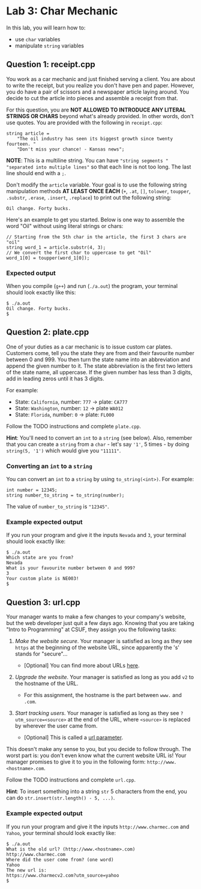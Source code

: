  # Lab 3: Char Mechanic

In this lab, you will learn how to:
- use `char` variables
- manipulate `string` variables

## Question 1: receipt.cpp

You work as a car mechanic and just finished serving a client. You are about to write the receipt, but you realize you don't have pen and paper. However, you do have a pair of scissors and a newspaper article laying around. You decide to cut the article into pieces and assemble a receipt from that.

For this question, you are **NOT ALLOWED TO INTRODUCE ANY LITERAL STRINGS OR CHARS** beyond what's already provided. In other words, don't use quotes. You are provided with the following in `receipt.cpp`:
```
string article =
    "The oil industry has seen its biggest growth since twenty fourteen. "
    "Don't miss your chance! - Kansas news";
```

**NOTE**: This is a multiline string. You can have `"string segments "` `"separated into multiple lines"` so that each line is not too long. The last line should end with a `;`.

Don't modify the `article` variable. Your goal is to use the following string manipulation methods **AT LEAST ONCE EACH** (`+`, `.at`, `[]`, `tolower`, `toupper`, `.substr`, `.erase`, `.insert`, `.replace`) to print out the following string:
```
Oil change. Forty bucks.
```

Here's an example to get you started. Below is one way to assemble the word "Oil" without using literal strings or chars:
```
// Starting from the 5th char in the article, the first 3 chars are "oil"
string word_1 = article.substr(4, 3);
// We convert the first char to uppercase to get "Oil"
word_1[0] = toupper(word_1[0]);
```

### Expected output

When you compile (`g++`) and run (`./a.out`) the program, your terminal should look exactly like this:
```
$ ./a.out 
Oil change. Forty bucks.
$
```

## Question 2: plate.cpp

One of your duties as a car mechanic is to issue custom car plates. Customers come, tell you the state they are from and their favourite number between 0 and 999. You then turn the state name into an abbreviation and append the given number to it. The state abbreviation is the first two letters of the state name, all uppercase. If the given number has less than 3 digits, add in leading zeros until it has 3 digits.

For example:
- State: `California`, number: `777` -> plate: `CA777`
- State: `Washington`, number: `12` -> plate `WA012`
- State: `Florida`, number: `0` -> plate: `FL000`

Follow the TODO instructions and complete `plate.cpp`.

**Hint**: You'll need to convert an `int` to a `string` (see below). Also, remember that you can create a `string` from a `char` - let's say `'1'`, 5 times - by doing `string(5, '1')` which would give you `"11111"`.

### Converting an `int` to a `string`

You can convert an `int` to a `string` by using `to_string(<int>)`. For example:
```
int number = 12345;
string number_to_string = to_string(number);
```
The value of `number_to_string` is `"12345"`.

### Example expected output

If you run your program and give it the inputs `Nevada` and `3`, your terminal should look exactly like:
```
$ ./a.out
Which state are you from?
Nevada
What is your favourite number between 0 and 999?
3
Your custom plate is NE003!
$
```

## Question 3: url.cpp

Your manager wants to make a few changes to your company's website, but the web developer just quit a few days ago. Knowing that you are taking "Intro to Programming" at CSUF, they assign you the following tasks:

1. *Make the website secure*. Your manager is satisfied as long as they see `https` at the beginning of the website URL, since apparently the 's' stands for "secure"...
    - [Optional] You can find more about URLs [here](https://www.ibm.com/docs/en/cics-ts/5.6?topic=concepts-components-url).

2. *Upgrade the website*. Your manager is satisfied as long as you add `v2` to the hostname of the URL.
    - For this assignment, the hostname is the part between `www.` and `.com`.

3. *Start tracking users*. Your manager is satisfied as long as they see `?utm_source=<source>` at the end of the URL, where `<source>` is replaced by wherever the user came from.
    - [Optional] This is called a [url parameter](https://support.google.com/google-ads/answer/6277564?hl=en).

This doesn't make any sense to you, but you decide to follow through. The worst part is: you don't even know what the current website URL is! Your manager promises to give it to you in the following form: `http://www.<hostname>.com`.

Follow the TODO instructions and complete `url.cpp`.

**Hint**: To insert something into a string `str` 5 characters from the end, you can do `str.insert(str.length() - 5, ...)`.

### Example expected output

If you run your program and give it the inputs `http://www.charmec.com` and `Yahoo`, your terminal should look exactly like:
```
$ ./a.out
What is the old url? (http://www.<hostname>.com)
http://www.charmec.com
Where did the user come from? (one word)
Yahoo
The new url is:
https://www.charmecv2.com?utm_source=yahoo
$
```
